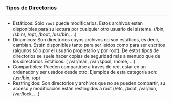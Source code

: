 ### Tipos de Directorios

---

- Estáticos: Sólo `root` puede modificarlos. Estos archivos están disponibles para su lectura por cualquier otro usuario del sistema. (/bin, /sbin/, /opt, /boot, /usr/bin, …)
- Dinamicos: Son directorios cuyos archivos no son estáticos, es decir, cambian. Están disponibles tanto para ser leídos como para ser escritos (algunos sólo por el usuario propietario y por root). De estos tipos de directorios se suele hacer copias de seguridad más a menudo que de los directorios Estáticos. ( /var/mail, /var/spool, /home, …)
- Compartibles: Pueden compartirse a través de red, estar en un ordenador y ser usados desde otro. Ejemplos de esta categoría son: /usr/bin, /opt
- Restringidos: Son directorios y archivos que no se pueden compartir, su acceso y modificación están restingidos a root (/etc, /boot, /var/run, /var/lock, …)
